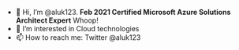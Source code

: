 - 👋 Hi, I’m @aluk123. **Feb 2021 Certified Microsoft Azure Solutions Architect Expert** Whoop!
- 👀 I’m interested in Cloud technologies
- 📫 How to reach me: Twitter @aluk123

<!---
aluk123/aluk123 is a ✨ special ✨ repository because its `README.md` (this file) appears on your GitHub profile.
You can click the Preview link to take a look at your changes.
--->
